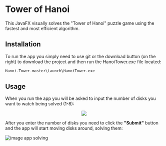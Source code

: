 # Tower of Hanoi 

This JavaFX visually solves the "Tower of Hanoi" puzzle game using the fastest and most efficient algorithm.

## Installation

To run the app you simply need to use git or the download button (on the right) to download the project and then run the HanoiTower.exe file located:

```bash
Hanoi-Tower-master\Launch\HanoiTower.exe
```

## Usage

When you run the app you will be asked to input the number of disks you want to watch being solved (1-8):

<p align="center">
  <img src="https://scontent.fsof9-1.fna.fbcdn.net/v/t1.15752-9/118874591_370557413945548_2079317380555531183_n.png?_nc_cat=101&_nc_sid=ae9488&_nc_ohc=OmoDtd_3XNcAX8eTV2m&_nc_ht=scontent.fsof9-1.fna&oh=f725e8f8c4b1c4fe03778d770cef4e54&oe=5FA63513">
</p>


After you enter the number of disks you need to click the **"Submit"** button and the app will start moving disks around, solving them:

![image app solving](https://s8.gifyu.com/images/Tower-of-Hanoi-solver.gif)




